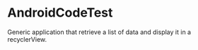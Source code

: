 # AndroidCodeTest

Generic application that retrieve a list of data and display it in a recyclerView.
